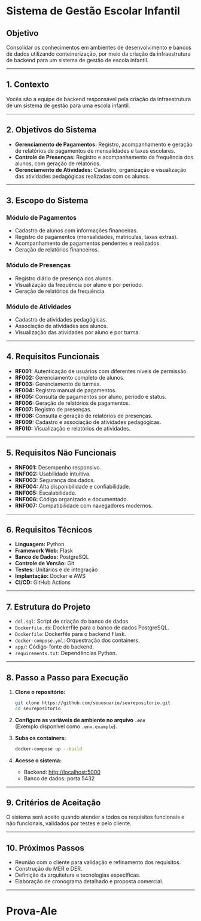 # Sistema de Gestão Escolar Infantil

## Objetivo

Consolidar os conhecimentos em ambientes de desenvolvimento e bancos de dados utilizando conteinerização, por meio da criação da infraestrutura de backend para um sistema de gestão de escola infantil.

---

## 1. Contexto

Vocês são a equipe de backend responsável pela criação da infraestrutura de um sistema de gestão para uma escola infantil.

---

## 2. Objetivos do Sistema

- **Gerenciamento de Pagamentos:** Registro, acompanhamento e geração de relatórios de pagamentos de mensalidades e taxas escolares.
- **Controle de Presenças:** Registro e acompanhamento da frequência dos alunos, com geração de relatórios.
- **Gerenciamento de Atividades:** Cadastro, organização e visualização das atividades pedagógicas realizadas com os alunos.

---

## 3. Escopo do Sistema

### Módulo de Pagamentos
- Cadastro de alunos com informações financeiras.
- Registro de pagamentos (mensalidades, matrículas, taxas extras).
- Acompanhamento de pagamentos pendentes e realizados.
- Geração de relatórios financeiros.

### Módulo de Presenças
- Registro diário de presença dos alunos.
- Visualização da frequência por aluno e por período.
- Geração de relatórios de frequência.

### Módulo de Atividades
- Cadastro de atividades pedagógicas.
- Associação de atividades aos alunos.
- Visualização das atividades por aluno e por turma.

---

## 4. Requisitos Funcionais

- **RF001:** Autenticação de usuários com diferentes níveis de permissão.
- **RF002:** Gerenciamento completo de alunos.
- **RF003:** Gerenciamento de turmas.
- **RF004:** Registro manual de pagamentos.
- **RF005:** Consulta de pagamentos por aluno, período e status.
- **RF006:** Geração de relatórios de pagamentos.
- **RF007:** Registro de presenças.
- **RF008:** Consulta e geração de relatórios de presenças.
- **RF009:** Cadastro e associação de atividades pedagógicas.
- **RF010:** Visualização e relatórios de atividades.

---

## 5. Requisitos Não Funcionais

- **RNF001:** Desempenho responsivo.
- **RNF002:** Usabilidade intuitiva.
- **RNF003:** Segurança dos dados.
- **RNF004:** Alta disponibilidade e confiabilidade.
- **RNF005:** Escalabilidade.
- **RNF006:** Código organizado e documentado.
- **RNF007:** Compatibilidade com navegadores modernos.

---

## 6. Requisitos Técnicos

- **Linguagem:** Python
- **Framework Web:** Flask
- **Banco de Dados:** PostgreSQL
- **Controle de Versão:** Git
- **Testes:** Unitários e de integração
- **Implantação:** Docker e AWS
- **CI/CD:** GitHub Actions

---

## 7. Estrutura do Projeto

- `ddl.sql`: Script de criação do banco de dados.
- `Dockerfile.db`: Dockerfile para o banco de dados PostgreSQL.
- `Dockerfile`: Dockerfile para o backend Flask.
- `docker-compose.yml`: Orquestração dos containers.
- `app/`: Código-fonte do backend.
- `requirements.txt`: Dependências Python.

---

## 8. Passo a Passo para Execução

1. **Clone o repositório:**
   ```bash
   git clone https://github.com/seuusuario/seurepositorio.git
   cd seurepositorio
   ```

2. **Configure as variáveis de ambiente no arquivo `.env`**  
   (Exemplo disponível como `.env.example`).

3. **Suba os containers:**
   ```bash
   docker-compose up --build
   ```

4. **Acesse o sistema:**
   - Backend: [http://localhost:5000](http://localhost:5000)
   - Banco de dados: porta 5432

---

## 9. Critérios de Aceitação

O sistema será aceito quando atender a todos os requisitos funcionais e não funcionais, validados por testes e pelo cliente.

---

## 10. Próximos Passos

- Reunião com o cliente para validação e refinamento dos requisitos.
- Construção do MER e DER.
- Definição da arquitetura e tecnologias específicas.
- Elaboração de cronograma detalhado e proposta comercial.

---

# Prova-Ale